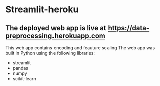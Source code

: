 # Streamlit-heroku
## The deployed web app is live at https://data-preprocessing.herokuapp.com 
This web app contains encoding and feauture scaling 
The web app was built in Python using the following libraries: 
- streamlit 
- pandas 
- numpy 
- scikit-learn 
